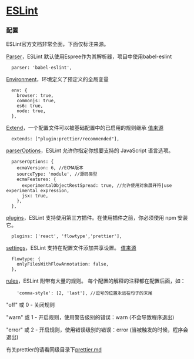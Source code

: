 # [ESLint](http://eslint.cn)

  
### 配置

ESLint官方文档非常全面，下面仅标注来源。

[Parser](http://eslint.cn/docs/user-guide/configuring#specifying-parser)，ESLint 默认使用Espree作为其解析器，项目中使用babel-eslint
```
  parser: 'babel-eslint',
```

[Environment](http://eslint.cn/docs/user-guide/configuring#specifying-environments)，环境定义了预定义的全局变量
```
  env: {
    browser: true,
    commonjs: true,
    es6: true,
    node: true,
  },
```

[Extend](http://eslint.cn/docs/user-guide/configuring#extending-configuration-files)，一个配置文件可以被基础配置中的已启用的规则继承
[值来源](https://github.com/prettier/eslint-plugin-prettier)
```
  extends: ["plugin:prettier/recommended"],

```

[parserOptions](http://eslint.cn/docs/user-guide/configuring#specifying-parser-options)，ESLint 允许你指定你想要支持的 JavaScript 语言选项。
```
  parserOptions: {
    ecmaVersion: 6, //ECMA版本
    sourceType: 'module', //源码类型
    ecmaFeatures: {
      experimentalObjectRestSpread: true, //允许使用对象展开符|use experimental expression,
      jsx: true,
    },
  },
```

[plugins](http://eslint.cn/docs/user-guide/configuring#configuring-plugins)，ESLint 支持使用第三方插件。在使用插件之前，你必须使用 npm 安装它。
```
  plugins: ['react', 'flowtype','prettier'],
```

[settings](http://eslint.cn/docs/user-guide/configuring#adding-shared-settings)，ESLint 支持在配置文件添加共享设置。
[值来源](https://github.com/gajus/eslint-plugin-flowtype)
```
  flowtype: {
    onlyFilesWithFlowAnnotation: false,
  },
```

[rules](http://eslint.cn/docs/user-guide/configuring#configuring-rules)，ESLint 附带有大量的规则。
每个配置的解释的注释都在配置后面，如：

```
    'comma-style': [2, 'last'], //逗号的位置永远在句子的末尾
```

"off" 或 0 - 关闭规则

"warn" 或 1 - 开启规则，使用警告级别的错误：warn (不会导致程序退出)

"error" 或 2 - 开启规则，使用错误级别的错误：error (当被触发的时候，程序会退出)

有关prettier的请看同级目录下[prettier.md](./prettier.md/)
